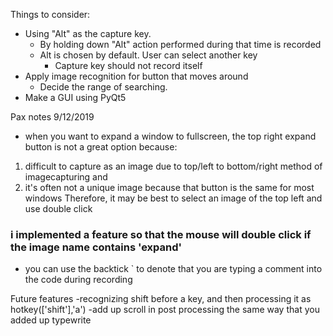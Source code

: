 Things to consider:
- Using "Alt" as the capture key. 
  - By holding down "Alt" action performed during that time is recorded
  - Alt is chosen by default. User can select another key
    - Capture key should not record itself
- Apply image recognition for button that moves around
  - Decide the range of searching. 
- Make a GUI using PyQt5


Pax notes 9/12/2019
- when you want to expand a window to fullscreen, the top right expand button is not a great option because:
1. difficult to capture as an image due to top/left to bottom/right method of imagecapturing and 
2. it's often not a unique image because that button is the same for most windows
Therefore, it may be best to select an image of the top left and use double click
### i implemented a feature so that the mouse will double click if the image name contains 'expand'
- you can use the backtick ` to denote that you are typing a comment into the code during recording

Future features
-recognizing shift before a key, and then processing it as hotkey(['shift'],'a')
-add up scroll in post processing the same way that you added up typewrite 

